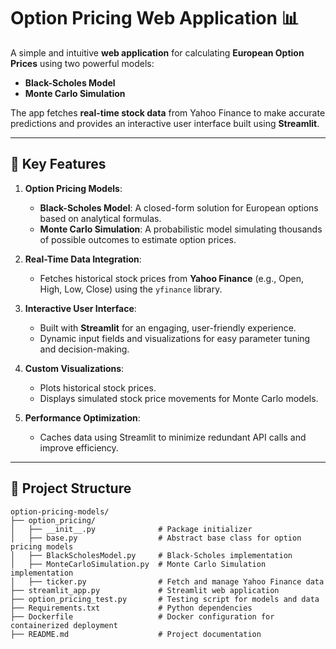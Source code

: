 # Option Pricing Web Application 📊

A simple and intuitive **web application** for calculating **European Option Prices** using two powerful models:
- **Black-Scholes Model**
- **Monte Carlo Simulation**

The app fetches **real-time stock data** from Yahoo Finance to make accurate predictions and provides an interactive user interface built using **Streamlit**.

---

## 🔑 Key Features
1. **Option Pricing Models**:
   - **Black-Scholes Model**: A closed-form solution for European options based on analytical formulas.
   - **Monte Carlo Simulation**: A probabilistic model simulating thousands of possible outcomes to estimate option prices.
   
2. **Real-Time Data Integration**:
   - Fetches historical stock prices from **Yahoo Finance** (e.g., Open, High, Low, Close) using the `yfinance` library.

3. **Interactive User Interface**:
   - Built with **Streamlit** for an engaging, user-friendly experience.
   - Dynamic input fields and visualizations for easy parameter tuning and decision-making.

4. **Custom Visualizations**:
   - Plots historical stock prices.
   - Displays simulated stock price movements for Monte Carlo models.

5. **Performance Optimization**:
   - Caches data using Streamlit to minimize redundant API calls and improve efficiency.

---

## 📂 Project Structure

```plaintext
option-pricing-models/
├── option_pricing/
│   ├── __init__.py              # Package initializer
│   ├── base.py                  # Abstract base class for option pricing models
│   ├── BlackScholesModel.py     # Black-Scholes implementation
│   ├── MonteCarloSimulation.py  # Monte Carlo Simulation implementation
│   ├── ticker.py                # Fetch and manage Yahoo Finance data
├── streamlit_app.py             # Streamlit web application
├── option_pricing_test.py       # Testing script for models and data
├── Requirements.txt             # Python dependencies
├── Dockerfile                   # Docker configuration for containerized deployment
├── README.md                    # Project documentation
